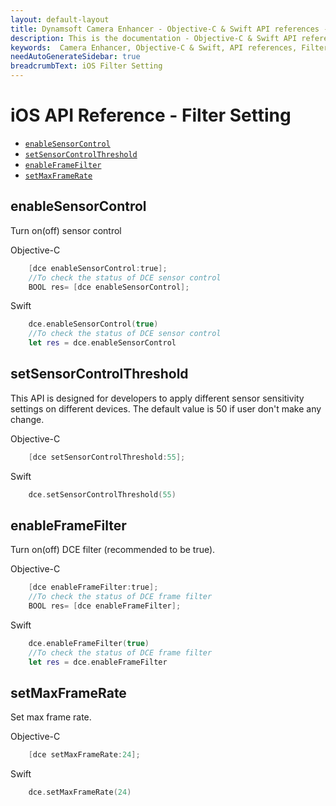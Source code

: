 ```yaml
---
layout: default-layout
title: Dynamsoft Camera Enhancer - Objective-C & Swift API references - Filter setting
description: This is the documentation - Objective-C & Swift API references - Filter setting page of Dynamsoft Camera Enhancer.
keywords:  Camera Enhancer, Objective-C & Swift, API references, Filter
needAutoGenerateSidebar: true
breadcrumbText: iOS Filter Setting
---
```


# iOS API Reference - Filter Setting

- [`enableSensorControl`](#enablesensorcontrol)
- [`setSensorControlThreshold`](#setsensorcontrolthreshold)
- [`enableFrameFilter`](#enableframefilter)
- [`setMaxFrameRate`](#setmaxframerate)

## enableSensorControl
    
Turn on(off) sensor control

Objective-C
```objectivec
    [dce enableSensorControl:true];
    //To check the status of DCE sensor control
    BOOL res= [dce enableSensorControl];
```

Swift
```Swift
    dce.enableSensorControl(true)
    //To check the status of DCE sensor control
    let res = dce.enableSensorControl
```

## setSensorControlThreshold

This API is designed for developers to apply different sensor sensitivity settings on different devices. The default value is 50 if user don't make any change.

Objective-C
```objectivec
    [dce setSensorControlThreshold:55];
```

Swift
```Swift
    dce.setSensorControlThreshold(55)
```

## enableFrameFilter

Turn on(off) DCE filter (recommended to be true).

Objective-C
```objectivec
    [dce enableFrameFilter:true];
    //To check the status of DCE frame filter
    BOOL res= [dce enableFrameFilter];
```

Swift
```Swift
    dce.enableFrameFilter(true)
    //To check the status of DCE frame filter
    let res = dce.enableFrameFilter
```

## setMaxFrameRate

Set max frame rate.

Objective-C
```objectivec
    [dce setMaxFrameRate:24];
```

Swift
```Swift
    dce.setMaxFrameRate(24)
```
